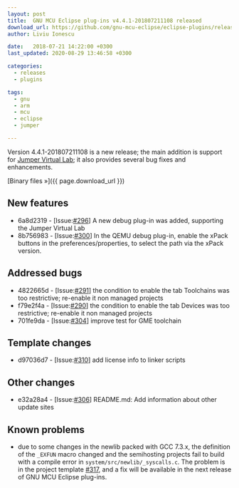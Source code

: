 ```yaml
---
layout: post
title:  GNU MCU Eclipse plug-ins v4.4.1-201807211108 released
download_url: https://github.com/gnu-mcu-eclipse/eclipse-plugins/releases/tag/v4.4.1-201807211108
author: Liviu Ionescu

date:   2018-07-21 14:22:00 +0300
last_updated: 2020-08-29 13:46:58 +0300

categories:
  - releases
  - plugins

tags:
  - gnu
  - arm
  - mcu
  - eclipse
  - jumper

---
```


Version 4.4.1-201807211108 is a new release; the main addition is support for
[Jumper Virtual Lab](https://docs.jumper.io); it also provides several bug fixes and
enhancements.

[Binary files »]({{ page.download_url }})


## New features

- 6a8d2319 - [Issue:[#296](https://github.com/gnu-mcu-eclipse/eclipse-plugins/issues/296)]
A new debug plug-in was added, supporting the Jumper Virtual Lab
- 8b756983 - [Issue:[#300](https://github.com/gnu-mcu-eclipse/eclipse-plugins/issues/300)]
In the QEMU debug plug-in, enable the xPack buttons in the preferences/properties,
to select the path via the xPack version.

## Addressed bugs

- 4822665d - [Issue:[#291](https://github.com/gnu-mcu-eclipse/eclipse-plugins/issues/291)]
the condition to enable the tab Toolchains was too restrictive; re-enable it
non managed projects
- f79e2f4a - [Issue:[#290](https://github.com/gnu-mcu-eclipse/eclipse-plugins/issues/290)]
the condition to enable the tab Devices was too restrictive; re-enable it
non managed projects
- 701fe9da - [Issue:[#304](https://github.com/gnu-mcu-eclipse/eclipse-plugins/issues/304)]
improve test for GME toolchain

## Template changes

- d97036d7 - [Issue:[#310](https://github.com/gnu-mcu-eclipse/eclipse-plugins/issues/310)]
add license info to linker scripts

## Other changes

- e32a28a4 - [Issue:[#306](https://github.com/gnu-mcu-eclipse/eclipse-plugins/issues/306)]
README.md: Add information about other update sites

## Known problems

- due to some changes in the newlib packed with GCC 7.3.x,
the definition of the `_EXFUN` macro changed
and the semihosting projects fail to build with a compile error in
`system/src/newlib/_syscalls.c`. The problem is in the project template
[#317](https://github.com/gnu-mcu-eclipse/eclipse-plugins/issues/317), and
a fix will be available in the next release of GNU MCU Eclipse plug-ins.

